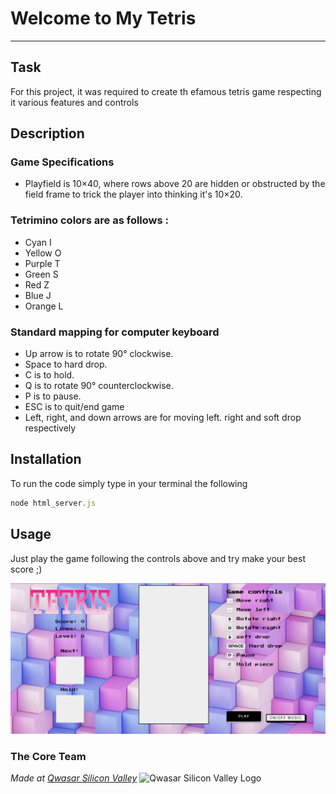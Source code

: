# Welcome to My Tetris
***

## Task
For this project, it was required to create th efamous tetris game respecting it various features and controls

## Description
### Game Specifications

- Playfield is 10×40, where rows above 20 are hidden or obstructed by the field frame to trick the player into thinking it's 10×20.

### Tetrimino colors are as follows :

- Cyan I
- Yellow O
- Purple T
- Green S
- Red Z
- Blue J
- Orange L

### Standard mapping for computer keyboard

- Up arrow is to rotate 90° clockwise.
- Space to hard drop.
- C is to hold.
- Q is to rotate 90° counterclockwise.
- P is  to pause.
- ESC is to quit/end game
- Left, right, and down arrows are for moving left. right and soft drop respectively

## Installation
To run the code simply type in your terminal the following

```js
node html_server.js
```



## Usage
Just play the game following the controls above and try make your best score ;)

![Demo picture](images/finished%20game.png)

### The Core Team


<span><i>Made at <a href='https://qwasar.io'>Qwasar Silicon Valley</a></i></span>
<span><img alt='Qwasar Silicon Valley Logo' src='https://storage.googleapis.com/qwasar-public/qwasar-logo_50x50.png' width='20px'></span>
